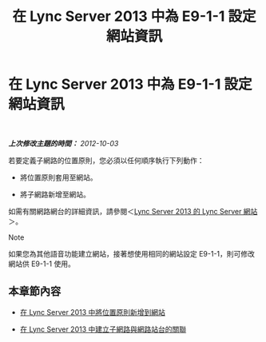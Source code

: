 ﻿---
title: 在 Lync Server 2013 中為 E9-1-1 設定網站資訊
TOCTitle: 在 Lync Server 2013 中為 E9-1-1 設定網站資訊
ms:assetid: 3373be5c-0a99-437d-9604-05194a96c31e
ms:mtpsurl: https://technet.microsoft.com/zh-tw/library/Gg425828(v=OCS.15)
ms:contentKeyID: 49290536
ms.date: 08/10/2015
mtps_version: v=OCS.15
ms.translationtype: HT
---

# 在 Lync Server 2013 中為 E9-1-1 設定網站資訊

 

_**上次修改主題的時間：** 2012-10-03_

若要定義子網路的位置原則，您必須以任何順序執行下列動作：

  - 將位置原則套用至網站。

  - 將子網路新增至網站。

如需有關網路網台的詳細資訊，請參閱＜[Lync Server 2013 的 Lync Server 網站](lync-server-2013-sites.md)＞。

> [!NOTE]  
> 如果您為其他語音功能建立網站，接著想使用相同的網站設定 E9-1-1，則可修改網站供 E9-1-1 使用。



## 本章節內容

  - [在 Lync Server 2013 中將位置原則新增到網站](lync-server-2013-add-a-location-policy-to-a-network-site.md)

  - [在 Lync Server 2013 中建立子網路與網路站台的關聯](lync-server-2013-associate-a-subnet-with-a-network-site.md)

